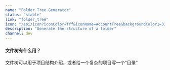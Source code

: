 ```yaml
---
name: "Folder Tree Generator"
status: "stable"
link: "folder_tree"
icon: "/api/icon?iconColor=fff&iconName=AccountTree&backgroundColor1=33A718"
description: "Generate the structure of a folder"
channel: dev
---
```


#### 文件树有什么用？

文件树可以用于项目结构介绍，或者给一个复杂的项目写一个“目录”

